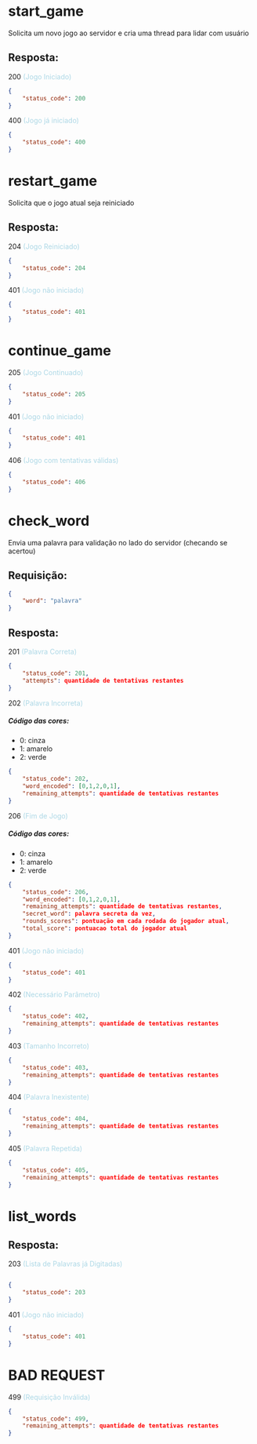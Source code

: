 # start_game
Solicita um novo jogo ao servidor e cria uma thread para lidar com usuário

## Resposta:
200 <span style="color:lightblue"> (Jogo Iniciado) </span>
```json
{
    "status_code": 200
}
```

400  <span style="color:lightblue"> (Jogo já iniciado) </span>
```json
{
    "status_code": 400
}
```

# restart_game
Solicita que o jogo atual seja reiniciado

## Resposta:
204 <span style="color:lightblue"> (Jogo Reiniciado) </span>

```json
{
    "status_code": 204
}
```

401 <span style="color:lightblue"> (Jogo não iniciado) </span>

```json
{
    "status_code": 401
}
```

# continue_game

205 <span style="color:lightblue"> (Jogo Continuado) </span>
```json
{
    "status_code": 205
}
```

401 <span style="color:lightblue"> (Jogo não iniciado) </span>
```json
{
    "status_code": 401
}
```

406 <span style="color:lightblue"> (Jogo com tentativas válidas) </span>
```json
{
    "status_code": 406
}
```


# check_word
Envia uma palavra para validação no lado do servidor (checando se acertou)

## Requisição:
```json
{
    "word": "palavra"
}
```

## Resposta:
201 <span style="color:lightblue"> (Palavra Correta) </span>
```json
{
    "status_code": 201,
    "attempts": quantidade de tentativas restantes
}
```

202 <span style="color:lightblue"> (Palavra Incorreta) </span>

##### Código das cores:
 - 0: cinza 
 - 1: amarelo
 - 2: verde

```json
{
    "status_code": 202,
    "word_encoded": [0,1,2,0,1],
    "remaining_attempts": quantidade de tentativas restantes
}
```

206 <span style="color:lightblue"> (Fim de Jogo) </span>

##### Código das cores:
 - 0: cinza 
 - 1: amarelo
 - 2: verde

```json
{
    "status_code": 206,
    "word_encoded": [0,1,2,0,1],
    "remaining_attempts": quantidade de tentativas restantes,
    "secret_word": palavra secreta da vez,
    "rounds_scores": pontuação em cada rodada do jogador atual,
    "total_score": pontuacao total do jogador atual
}
```

401  <span style="color:lightblue"> (Jogo não iniciado) </span>
```json
{
    "status_code": 401 
}
```

402 <span style="color:lightblue"> (Necessário Parâmetro) </span>
```json
{
    "status_code": 402, 
    "remaining_attempts": quantidade de tentativas restantes
}
```

403  <span style="color:lightblue"> (Tamanho Incorreto) </span>
```json
{
    "status_code": 403,
    "remaining_attempts": quantidade de tentativas restantes
}
```

404  <span style="color:lightblue"> (Palavra Inexistente) </span>
```json
{
    "status_code": 404, 
    "remaining_attempts": quantidade de tentativas restantes
}
```

405  <span style="color:lightblue"> (Palavra Repetida) </span>
```json
{
    "status_code": 405, 
    "remaining_attempts": quantidade de tentativas restantes
}
```

# list_words

## Resposta:

203 <span style="color:lightblue"> (Lista de Palavras já Digitadas) </span>

```json

{
    "status_code": 203
}

```

401  <span style="color:lightblue"> (Jogo não iniciado) </span>
```json
{
    "status_code": 401 
}
```

# BAD REQUEST

499  <span style="color:lightblue"> (Requisição Inválida) </span>
```json
{
    "status_code": 499, 
    "remaining_attempts": quantidade de tentativas restantes
}
```